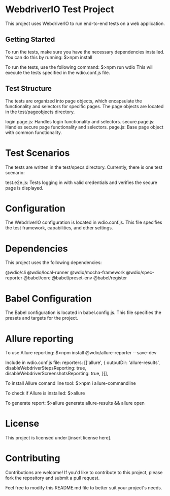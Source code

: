 # WebdriverIO Test Project

This project uses WebdriverIO to run end-to-end tests on a web application.

## Getting Started

To run the tests, make sure you have the necessary dependencies installed. You can do this by running:
$>npm install

To run the tests, use the following command:
$>npm run wdio
This will execute the tests specified in the wdio.conf.js file.

## Test Structure
The tests are organized into page objects, which encapsulate the functionality and selectors for specific pages. The page objects are located in the test/pageobjects directory.

login.page.js: Handles login functionality and selectors.
secure.page.js: Handles secure page functionality and selectors.
page.js: Base page object with common functionality.

# Test Scenarios
The tests are written in the test/specs directory. Currently, there is one test scenario:

test.e2e.js: Tests logging in with valid credentials and verifies the secure page is displayed.

# Configuration
The WebdriverIO configuration is located in wdio.conf.js. This file specifies the test framework, capabilities, and other settings.

# Dependencies
This project uses the following dependencies:

@wdio/cli
@wdio/local-runner
@wdio/mocha-framework
@wdio/spec-reporter
@babel/core
@babel/preset-env
@babel/register

# Babel Configuration
The Babel configuration is located in babel.config.js. This file specifies the presets and targets for the project.

# Allure reporting
To use Allure reporting:
$>npm install @wdio/allure-reporter --save-dev

Include in wdio.conf.js file:
reporters: [['allure', {
        outputDir: 'allure-results',
        disableWebdriverStepsReporting: true,
        disableWebdriverScreenshotsReporting: true,
    }]],

To install Allure comand line tool:
$>npm i allure-commandline

To check if Allure is installed:
$>allure

To generate report:
$>allure generate allure-results && allure open

# License
This project is licensed under [insert license here].

# Contributing
Contributions are welcome! If you'd like to contribute to this project, please fork the repository and submit a pull request.

Feel free to modify this README.md file to better suit your project's needs.
